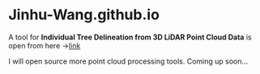 # Jinhu-Wang.github.io


A tool for **Individual Tree Delineation from 3D LiDAR Point Cloud Data** is open from here ->[link](https://github.com/Jinhu-Wang/TreeSeparation)


I will open source more point cloud processing tools. Coming up soon...
